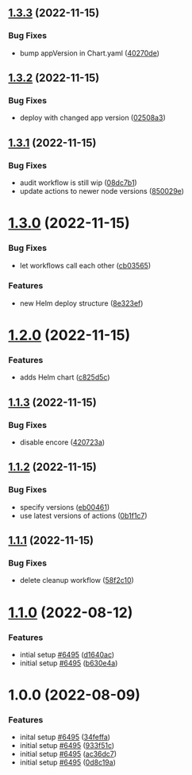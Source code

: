 ## [1.3.3](https://github.com/linkorb/demo-symfony-app/compare/v1.3.2...v1.3.3) (2022-11-15)


### Bug Fixes

* bump appVersion in Chart.yaml ([40270de](https://github.com/linkorb/demo-symfony-app/commit/40270de8c4a9714988a41ed5d8fb5d62640081f5))

## [1.3.2](https://github.com/linkorb/demo-symfony-app/compare/v1.3.1...v1.3.2) (2022-11-15)


### Bug Fixes

* deploy with changed app version ([02508a3](https://github.com/linkorb/demo-symfony-app/commit/02508a3f14b594e0eb3cad909c9af5fd25c753b8))

## [1.3.1](https://github.com/linkorb/demo-symfony-app/compare/v1.3.0...v1.3.1) (2022-11-15)


### Bug Fixes

* audit workflow is still wip ([08dc7b1](https://github.com/linkorb/demo-symfony-app/commit/08dc7b10293a5fb27ec8161ee2ddd3ea5a171ad4))
* update actions to newer node versions ([850029e](https://github.com/linkorb/demo-symfony-app/commit/850029eda159c35b93681a9e9f5663583596dade))

# [1.3.0](https://github.com/linkorb/demo-symfony-app/compare/v1.2.0...v1.3.0) (2022-11-15)


### Bug Fixes

* let workflows call each other ([cb03565](https://github.com/linkorb/demo-symfony-app/commit/cb0356543f275dcda85d09ef64f41e1d10b152dc))


### Features

* new Helm deploy structure ([8e323ef](https://github.com/linkorb/demo-symfony-app/commit/8e323ef02d81ead59848bd2ad6d394281680b0ef))

# [1.2.0](https://github.com/linkorb/demo-symfony-app/compare/v1.1.3...v1.2.0) (2022-11-15)


### Features

* adds Helm chart ([c825d5c](https://github.com/linkorb/demo-symfony-app/commit/c825d5c80a2a26afbce0dc4f65d550ec5b1e2d4f))

## [1.1.3](https://github.com/linkorb/demo-symfony-app/compare/v1.1.2...v1.1.3) (2022-11-15)


### Bug Fixes

* disable encore ([420723a](https://github.com/linkorb/demo-symfony-app/commit/420723a94eb8c46ef47710ae4cdaec41cc839bdc))

## [1.1.2](https://github.com/linkorb/demo-symfony-app/compare/v1.1.1...v1.1.2) (2022-11-15)


### Bug Fixes

* specify versions ([eb00461](https://github.com/linkorb/demo-symfony-app/commit/eb00461d6a4b7909273a76c17b8df596c3b188f0))
* use latest versions of actions ([0b1f1c7](https://github.com/linkorb/demo-symfony-app/commit/0b1f1c78c801bd3853fd406caed2e634be547064))

## [1.1.1](https://github.com/linkorb/demo-symfony-app/compare/v1.1.0...v1.1.1) (2022-11-15)


### Bug Fixes

* delete cleanup workflow ([58f2c10](https://github.com/linkorb/demo-symfony-app/commit/58f2c107dfe0d28117956256bbff73de7b66f1f4))

# [1.1.0](https://github.com/linkorb/demo-symfony-app/compare/v1.0.0...v1.1.0) (2022-08-12)


### Features

*  intial setup [#6495](https://github.com/linkorb/demo-symfony-app/issues/6495) ([d1640ac](https://github.com/linkorb/demo-symfony-app/commit/d1640ac1d07588504b24343c6f2b6394033900e6))
* initial setup [#6495](https://github.com/linkorb/demo-symfony-app/issues/6495) ([b630e4a](https://github.com/linkorb/demo-symfony-app/commit/b630e4a309bbd3e30e43b77f8c0610acef5e9cee))

# 1.0.0 (2022-08-09)


### Features

* inital setup [#6495](https://github.com/linkorb/demo-symfony-app/issues/6495) ([34feffa](https://github.com/linkorb/demo-symfony-app/commit/34feffaea3ec3c26f097c4c5940446a18380813a))
* initial setup [#6495](https://github.com/linkorb/demo-symfony-app/issues/6495) ([933f51c](https://github.com/linkorb/demo-symfony-app/commit/933f51ca31aa2c1469ccc4f700ad23459a169b72))
* initial setup [#6495](https://github.com/linkorb/demo-symfony-app/issues/6495) ([ac36dc7](https://github.com/linkorb/demo-symfony-app/commit/ac36dc78d68227178c7d8c3155153b9b5511ca22))
* initial setup [#6495](https://github.com/linkorb/demo-symfony-app/issues/6495) ([0d8c19a](https://github.com/linkorb/demo-symfony-app/commit/0d8c19ade60e4e73e6c3f4cea1d886d3bbed045e))

